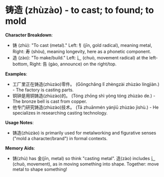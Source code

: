 # **铸造 (zhùzào) - to cast; to found; to mold**

**Character Breakdown**:  
- 铸 (zhù): "To cast (metal)." Left: 钅(jīn, gold radical), meaning metal, Right: 寿 (shòu), meaning longevity, here as a phonetic component.  
- 造 (zào): "To make/build." Left: 辶 (chuò, movement radical) at the left-bottom, Right: 告 (gào, announce) on the right/top.

**Examples**:  
- 工厂里正在铸造(zhùzào)零件。 (Gōngchǎng lǐ zhèngzài zhùzào língjiàn.) - The factory is casting parts.  
- 铜钟是用铜铸造(zhùzào)的。 (Tóng zhōng shì yòng tóng zhùzào de.) - The bronze bell is cast from copper.  
- 他专门研究铸造(zhùzào)技术。 (Tā zhuānmén yánjiū zhùzào jìshù.) - He specializes in researching casting technology.

**Usage Notes**:  
- 铸造(zhùzào) is primarily used for metalworking and figurative senses ("mold a character/brand") in formal contexts.

**Memory Aids**:  
- 铸(zhù) has 金(jīn, metal) so think "casting metal". 造(zào) includes 辶(chuò, movement), as in moving something into shape. Together: move metal to shape something!